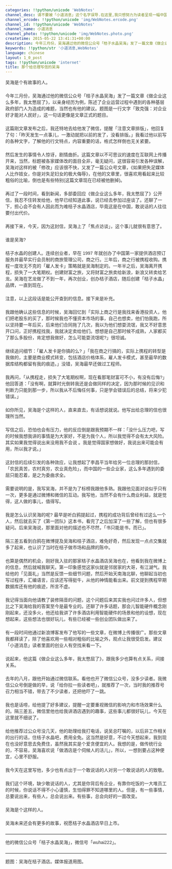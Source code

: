 ```yaml
---
categories: !!python/unicode 'WebNotes'
channel_desc: 请不要被「小道消息」这个名字误导.在这里,我只想努力为读者呈现一幅中国互联网的清明上河图.
channel_ercode: !!python/unicode 'img/WebNotes.ercode.png'
channel_id: !!python/unicode 'WebNotes'
channel_name: 小道消息
channel_photo: !!python/unicode 'img/WebNotes.photo.png'
createtime: 2015-05-22 13:41:31+00:00
description: 今年三月份，吴海通过他的微信公众号「桔子水晶吴海」发了一篇文章《做企业这么多年，我太憋屈了》，然后，发生了许多事情。今天，吴海上了「焦点访谈」…
keywords: !!python/str '小道消息,WebNotes'
language: chinese
layout: 1_0_post
tags: !!python/unicode 'internet'
title: 那个给总理写信的吴海
---
```

<div class="rich_media_content" id="js_content">
<p style="font-family: Avenir, sans-serif; border: 0px; margin-top: 2px; margin-bottom: 22px; padding: 0px; outline: 0px; color: rgb(51, 51, 51); white-space: normal;">
         吴海是个有故事的人。
        </p>
<p style="font-family: Avenir, sans-serif; border: 0px; margin-top: 2px; margin-bottom: 22px; padding: 0px; outline: 0px; color: rgb(51, 51, 51); white-space: normal;">
         今年三月份，吴海通过他的微信公众号「桔子水晶吴海」发了一篇文章《做企业这么多年，我太憋屈了》，以亲身经历为例，陈述了企业运营过程中遇到的各种基层政府部门人为造成的难题，当然也有他的建议。题图是一行文字「致克强：对企业好才能对人民好」，这一句话更像是文章正式的题目。
        </p>
<p style="font-family: Avenir, sans-serif; border: 0px; margin-top: 2px; margin-bottom: 22px; padding: 0px; outline: 0px; color: rgb(51, 51, 51); white-space: normal;">
         这篇刚文章发布之后，我还特地去给他发了微信，提醒「注意文章排版」，他回复了句：「昨天发生一点事儿，一激动就把以前的发了，没看排版。」我看过他以前写的各种文字，了解他的行文特点，内容重要的话，格式怎样倒也无关紧要。
        </p>
<p style="font-family: Avenir, sans-serif; border: 0px; margin-top: 2px; margin-bottom: 22px; padding: 0px; outline: 0px; color: rgb(51, 51, 51); white-space: normal;">
         然后发生的事情令人惊讶，剧情曲折。这篇文章以不可思议的速度在互联网上传播开来，当然，标题被各家媒体改的面目全非，毫无疑问，这很容易引发各种误解，吴海对这样的被「修改」应该很不快，又发了一篇公众号文章，《如果把失足媒体人比作妓女，你是对失足妇女的极大侮辱》，在他的文章里，很喜欢用看起来比较粗俗的比喻，倒也是有些特别(这篇文章现在已经被他删掉)。
        </p>
<p style="font-family: Avenir, sans-serif; border: 0px; margin-top: 2px; margin-bottom: 22px; padding: 0px; outline: 0px; color: rgb(51, 51, 51); white-space: normal;">
         再过了一段时间，看到新闻，多部委回应《做企业这么多年，我太憋屈了》公开信，我忍不住转发给他，他早已经知道此事，说已经去参加过座谈了。还聊了一下，担心会不会有人因此而为难桔子水晶酒店，毕竟这是在中国，敢说话的人往往要付出代价。
        </p>
<p style="font-family: Avenir, sans-serif; border: 0px; margin-top: 2px; margin-bottom: 22px; padding: 0px; outline: 0px; color: rgb(51, 51, 51); white-space: normal;">
         再接下来，今天，因为这封信，吴海上了「焦点访谈」，这个事儿就很有意思了。
        </p>
<p style="font-family: Avenir, sans-serif; border: 0px; margin-top: 2px; margin-bottom: 22px; padding: 0px; outline: 0px; color: rgb(51, 51, 51); white-space: normal;">
         谁是吴海?
        </p>
<p style="font-family: Avenir, sans-serif; border: 0px; margin-top: 2px; margin-bottom: 22px; padding: 0px; outline: 0px; color: rgb(51, 51, 51); white-space: normal;">
         桔子水晶的创建人。连续创业者，早在 1997 年就创办了中国第一家提供酒店预订服务并最早实行会员制的商旅管理公司，商之行。三年后，商之行被携程收购。携程一度攻无不克的「雇人发卡」策略就是吴海制定的。一年半之后，吴海离开携程，损失了一大笔期权。创建财富之旅，又将财富之旅卖给新浪，新浪又转卖给艺龙。吴海在艺龙做了不到一年，再次创业，创办桔子酒店，随后创建「桔子水晶」品牌，一直到现在。
        </p>
<p style="font-family: Avenir, sans-serif; border: 0px; margin-top: 2px; margin-bottom: 22px; padding: 0px; outline: 0px; color: rgb(51, 51, 51); white-space: normal;">
         注意，以上这段话是能公开查到的信息。接下来是补充。
        </p>
<p style="font-family: Avenir, sans-serif; border: 0px; margin-top: 2px; margin-bottom: 22px; padding: 0px; outline: 0px; color: rgb(51, 51, 51); white-space: normal;">
         我跟他确认这些信息的时候，吴海回忆到「实际上商之行是我找来香港投资人，他们把老股东的买了，那时候我也不懂资本市场的事，自己也想卖，他们怕我跑，所以坚持要一年后买，后来他们合同拖了几次，我以为他们想耍流氓，我又不好意思开口问，正好携程找我，我就决定卖给他们。想想是自己那时候不成熟，人家都买了那么多股份，肯定想我做好，怎么可能耍流氓呢?」很坦诚。
        </p>
<p style="font-family: Avenir, sans-serif; border: 0px; margin-top: 2px; margin-bottom: 22px; padding: 0px; outline: 0px; color: rgb(51, 51, 51); white-space: normal;">
         继续追问细节：「雇人发卡是你搞的么? 」「我在商之行搞的，实际上携程的转型是我做的，主要是商业模式转变，包括酒店价格体系，雇人发卡模式，甚至最早的数据库结构都留有我的痕迹。」没错，吴海最早还做过工程师。
        </p>
<p style="font-family: Avenir, sans-serif; border: 0px; margin-top: 2px; margin-bottom: 22px; padding: 0px; outline: 0px; color: rgb(51, 51, 51); white-space: normal;">
         我再问，「从携程走，损失了大笔期权啊，现在看那笔财富可不小，有没有后悔?」他回答道：「没有啊，就算时光倒转我还是会做同样的决定，因为那时候的见识和判断力只能到那一步，所以我从不后悔任何事，只是学会错误后的总结，将来少犯错误。」
        </p>
<p style="font-family: Avenir, sans-serif; border: 0px; margin-top: 2px; margin-bottom: 22px; padding: 0px; outline: 0px; color: rgb(51, 51, 51); white-space: normal;">
         如你所见，吴海是个这样的人，直来直去，有话想说就说。他写出给总理的信也很理所当然。
        </p>
<p style="font-family: Avenir, sans-serif; border: 0px; margin-top: 2px; margin-bottom: 22px; padding: 0px; outline: 0px; color: rgb(51, 51, 51); white-space: normal;">
         写信之后，恐怕也会有压力，他的反应倒是跟我预期不一样：「没什么压力吧，写的时候我想我讲的事情是为大家好，不是为我个人，所以我觉得不会有太大风险。其实如果我觉得说出来没用我不会说 。我是觉得国家想做好，我说出来可能会有用，所以我才说。」
        </p>
<p style="font-family: Avenir, sans-serif; border: 0px; margin-top: 2px; margin-bottom: 22px; padding: 0px; outline: 0px; color: rgb(51, 51, 51); white-space: normal;">
         这封信的后续引发的各种效应，让我想起了李昌平当年给另一位总理的那封信，「农民真苦，农村真穷，农业真危险」，而中国的一些企业家，这么多年遇到的委屈只能忍着，是之为委曲求全。
        </p>
<p style="font-family: Avenir, sans-serif; border: 0px; margin-top: 2px; margin-bottom: 22px; padding: 0px; outline: 0px; color: rgb(51, 51, 51); white-space: normal;">
         需要说明的是，我写吴海，并不是为了标榜我跟他多熟。我跟他见面对谈似乎只有一次，更多是通过微博和微信的互动。我写他，当然不会有什么商业利益，就是觉得，这人做的事儿，值得写。
        </p>
<p style="font-family: Avenir, sans-serif; border: 0px; margin-top: 2px; margin-bottom: 22px; padding: 0px; outline: 0px; color: rgb(51, 51, 51); white-space: normal;">
         我是怎么认识吴海的呢? 最早是听白鸦提起过，携程的成功背后曾经有过这么一个人，然后就去买了《第一团队》这本书，看完了之后加深了一些了解，但也有很多疑问。后来吴海说，那里面对他的描述也不尽然，「书只能是书，而已」。
        </p>
<p style="font-family: Avenir, sans-serif; border: 0px; margin-top: 2px; margin-bottom: 22px; padding: 0px; outline: 0px; color: rgb(51, 51, 51); white-space: normal;">
         隔三差五看到白鸦在微博提及吴海和桔子酒店，难免好奇，然后发现一点点交集就多了起来，也认识了当时在桔子做市场和品牌的陈中。
        </p>
<p style="font-family: Avenir, sans-serif; border: 0px; margin-top: 2px; margin-bottom: 22px; padding: 0px; outline: 0px; color: rgb(51, 51, 51); white-space: normal;">
         也算是偶然的机会，刚好我入驻的那家桔子水晶酒店吴海也在，他看到我在微博上的信息，然后就喊我聊天。第一印象感觉这家伙就是邻居家的大哥，有江湖气。我给他的「见面礼」当然是反馈一些细节问题，然后开始天南海北聊，他聊起当初也写过程序，汇编语言，应该还写得挺牛，从他的神情能看出来。前文提到携程早期数据库还有他的痕迹，所言不虚。
        </p>
<p style="font-family: Avenir, sans-serif; border: 0px; margin-top: 2px; margin-bottom: 22px; padding: 0px; outline: 0px; color: rgb(51, 51, 51); white-space: normal;">
         我记得当面向他请教了装修隔音的问题，这个问题后来其实我也问过许多人，但想比之下吴海给我的答案至今是最专业的。还聊了许多话题，那会儿智能硬件概念刚刚起来，还没多火，他还给我讲了许多酒店利用智能硬件的场景和他的设想，现在想起来，这些想法也很好玩儿，有些已经被一些创业团队做出来了。
        </p>
<p style="font-family: Avenir, sans-serif; border: 0px; margin-top: 2px; margin-bottom: 22px; padding: 0px; outline: 0px; color: rgb(51, 51, 51); white-space: normal;">
         有一段时间他通过新浪博客发布了他写的一些文章，在微博上传播很广。那些文章我都拜读了，除了他喜欢用一些相对粗俗的比喻之外，观点让我很受启发。建议「小道消息」读者里面的创业人有空找来看一下。
        </p>
<p style="font-family: Avenir, sans-serif; border: 0px; margin-top: 2px; margin-bottom: 22px; padding: 0px; outline: 0px; color: rgb(51, 51, 51); white-space: normal;">
         说起来，他这篇《做企业这么多年，我太憋屈了》，跟我多少也算有点关系，间接关系。
        </p>
<p style="font-family: Avenir, sans-serif; border: 0px; margin-top: 2px; margin-bottom: 22px; padding: 0px; outline: 0px; color: rgb(51, 51, 51); white-space: normal;">
         去年的八月，跟他开始通过微信联系。看他也开了微信公众号，没多少读者。我微信公众号倒是做的早，说「给你拉一些读者吧」，就推荐了一次，当时我的推荐号召力相当不错，带去了不少读者，还把他吓了一跳。
        </p>
<p style="font-family: Avenir, sans-serif; border: 0px; margin-top: 2px; margin-bottom: 22px; padding: 0px; outline: 0px; color: rgb(51, 51, 51); white-space: normal;">
         我也是话唠，给他提了好多建议，提醒一定要重视微信的影响力和市场效果什么的。隔三差五，微信里他也给我讲酒店遇到的趣事，这些事儿都很好玩儿，今天在这里就不细说了。
        </p>
<p style="font-family: Avenir, sans-serif; border: 0px; margin-top: 2px; margin-bottom: 22px; padding: 0px; outline: 0px; color: rgb(51, 51, 51); white-space: normal;">
         给他推荐过公众号没几天，他的助理给我打电话，说吴总叮嘱的，以后非工作相关的出行的话，住桔子水晶吧，费用全免。这当然是好意，不过今天想起来，我到现在也没好意思去免费住，虽然我其实是个爱贪便宜的人。我想的是，做传统行业的，不容易，吴海喜欢说「做酒店是个伺候人的活儿」，所以，一想到要占这种便宜，心里不舒服。
        </p>
<p style="font-family: Avenir, sans-serif; border: 0px; margin-top: 2px; margin-bottom: 22px; padding: 0px; outline: 0px; color: rgb(51, 51, 51); white-space: normal;">
         我今天在这里写他，多少也有点出于一个敢说话的人对另一个敢说话的人的致敬。
        </p>
<p style="font-family: Avenir, sans-serif; border: 0px; margin-top: 2px; margin-bottom: 22px; padding: 0px; outline: 0px; color: rgb(51, 51, 51); white-space: normal;">
         我们这个环境，缺少敢说话的人，尤其是你背后有企业，有靠你吃饭的一大堆员工的时候，你说话不得不小心谨慎，生怕得罪不知道哪里的人。但是，有一些事情，总要说出来，有些人，总会说出来。有些事，总会向好的一面改变。
        </p>
<p style="font-family: Avenir, sans-serif; border: 0px; margin-top: 2px; margin-bottom: 22px; padding: 0px; outline: 0px; color: rgb(51, 51, 51); white-space: normal;">
         吴海是个这样的人。
        </p>
<p style="font-family: Avenir, sans-serif; border: 0px; margin-top: 2px; margin-bottom: 22px; padding: 0px; outline: 0px; color: rgb(51, 51, 51); white-space: normal;">
         吴海未来还会有更多的故事，祝愿桔子水晶酒店早日上市。
        </p>
<hr style="font-family: Avenir, sans-serif; border-right-width: 0px; border-bottom-width: 0px; border-left-width: 0px; border-top-style: solid; border-top-color: rgb(234, 234, 234); height: 1px; margin: 1em 0px; padding: 0px; color: rgb(51, 51, 51); white-space: normal;"/>
<p style="font-family: Avenir, sans-serif; border: 0px; margin-top: 2px; margin-bottom: 22px; padding: 0px; outline: 0px; color: rgb(51, 51, 51); white-space: normal;">
         他的微信公众号「桔子水晶吴海」，微信号「wuhai222」。
        </p>
<hr style="font-family: Avenir, sans-serif; border-right-width: 0px; border-bottom-width: 0px; border-left-width: 0px; border-top-style: solid; border-top-color: rgb(234, 234, 234); height: 1px; margin: 1em 0px; padding: 0px; color: rgb(51, 51, 51); white-space: normal;"/>
<p style="font-family: Avenir, sans-serif; border: 0px; margin-top: 2px; margin-bottom: 22px; padding: 0px; outline: 0px; color: rgb(51, 51, 51); white-space: normal;">
         题图：吴海在桔子酒店。媒体报道用图。
        </p>
<p>
<br/>
</p>
</div>